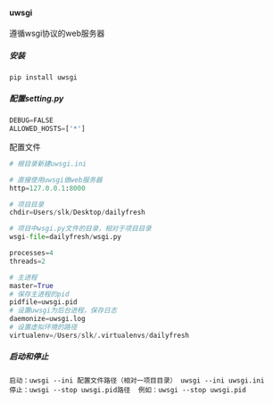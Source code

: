 #### uwsgi

遵循wsgi协议的web服务器

##### 安装

```
pip install uwsgi
```

##### 配置setting.py

```python
DEBUG=FALSE
ALLOWED_HOSTS=['*']
```

配置文件

```python
# 根目录新建uwsgi.ini

# 直接使用uwsgi做web服务器
http=127.0.0.1:8000

# 项目目录
chdir=Users/slk/Desktop/dailyfresh

# 项目中wsgi.py文件的目录，相对于项目目录
wsgi-file=dailyfresh/wsgi.py

processes=4
threads=2

# 主进程
master=True
# 保存主进程的pid
pidfile=uwsgi.pid
# 设置uwsgi为后台进程，保存日志
daemonize=uwsgi.log
# 设置虚拟环境的路径
virtualenv=/Users/slk/.virtualenvs/dailyfresh

```

##### 启动和停止

```
启动：uwsgi --ini 配置文件路径（相对一项目目录） uwsgi --ini uwsgi.ini
停止：uwsgi --stop uwsgi.pid路径  例如：uwsgi --stop uwsgi.pid
```

